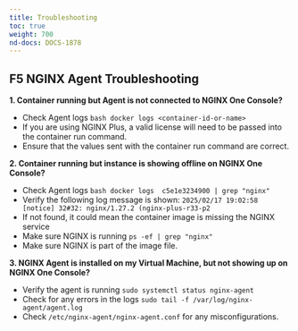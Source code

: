 ```yaml
---
title: Troubleshooting
toc: true
weight: 700
nd-docs: DOCS-1878
---
```


## F5 NGINX Agent Troubleshooting 

**1. Container running but Agent is not connected to NGINX One Console?**
- Check Agent logs ```bash
        docker logs <container-id-or-name>
        ```
- If you are using NGINX Plus, a valid license will need to be passed into the container run command. 
- Ensure that the values sent with the container run command are correct.

**2. Container running but instance is showing offline on NGINX One Console?**
- Check Agent logs ```bash
        docker logs  c5e1e3234900 | grep "nginx"
        ```
- Verify the following log message is shown: ```2025/02/17 19:02:58 [notice] 32#32: nginx/1.27.2 (nginx-plus-r33-p2 ```
- If not found, it could mean the container image is missing the NGINX service
- Make sure NGINX is running ```ps -ef | grep "nginx"```
- Make sure NGINX is part of the image file.


**3. NGINX Agent is installed on my Virtual Machine, but not showing up on NGINX One Console?**
- Verify the agent is running ```sudo systemctl status nginx-agent```
- Check for any errors in the logs ```sudo tail -f /var/log/nginx-agent/agent.log```
- Check ```/etc/nginx-agent/nginx-agent.conf``` for any misconfigurations.
